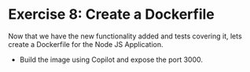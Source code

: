 
# Exercise 8: Create a Dockerfile

Now that we have the new functionality added and tests covering it, lets create a Dockerfile for the Node JS Application.

- Build the image using Copilot and expose the port 3000.